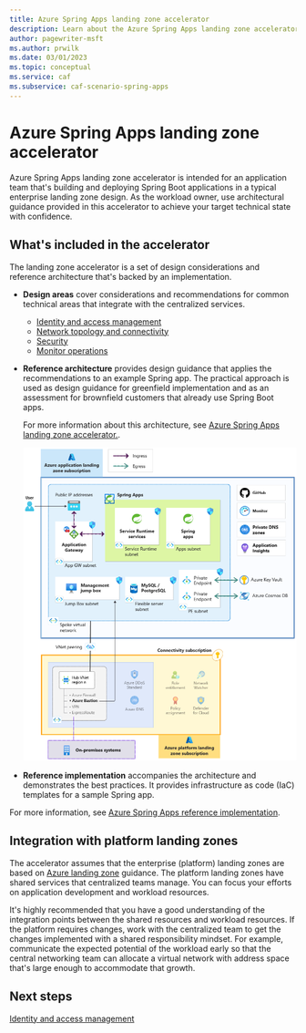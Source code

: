 ```yaml
---
title: Azure Spring Apps landing zone accelerator
description: Learn about the Azure Spring Apps landing zone accelerator set, which is an open source collection of Terraform templates.
author: pagewriter-msft
ms.author: prwilk
ms.date: 03/01/2023
ms.topic: conceptual
ms.service: caf
ms.subservice: caf-scenario-spring-apps
---
```


# Azure Spring Apps landing zone accelerator

Azure Spring Apps landing zone accelerator is intended for an application team that's building and deploying Spring Boot applications in a typical enterprise landing zone design. As the workload owner, use architectural guidance provided in this accelerator to achieve your target technical state with confidence.  

## What's included in the accelerator

The landing zone accelerator is a set of design considerations and reference architecture that's backed by an implementation.

- **Design areas** cover considerations and recommendations for common technical areas that integrate with the centralized services.

  - [Identity and access management](./identity-and-access-management.md)
  - [Network topology and connectivity](./network-topology-and-connectivity.md)
  - [Security](./security.md)
  - [Monitor operations](./management.md)

- **Reference architecture** provides design guidance that applies the recommendations to an example Spring app. The practical approach is used as design guidance for greenfield implementation and as an assessment for brownfield customers that already use Spring Boot apps.

    For more information about this architecture, see [Azure Spring Apps landing zone accelerator.](https://github.com/Azure/springapps-landing-zone-accelerator#azure-spring-apps-landing-zone-accelerator).

    [![Diagram that shows Azure App Service landing zone accelerator architecture.](./media/spring-apps-reference-architecture-landing-zone.png)](./media/spring-apps-reference-architecture-landing-zone.png#lightbox)

- **Reference implementation** accompanies the architecture and demonstrates the best practices. It provides infrastructure as code (IaC) templates for a sample Spring app.

For more information, see [Azure Spring Apps reference implementation](https://github.com/Azure/springapps-landing-zone-accelerator).

## Integration with platform landing zones

The accelerator assumes that the enterprise (platform) landing zones are based on [Azure landing zone](../../../ready/landing-zone/index.md) guidance. The platform landing zones have shared services that centralized teams manage. You can focus your efforts on application development and workload resources.

It's highly recommended that you have a good understanding of the integration points between the shared resources and workload resources. If the platform requires changes, work with the centralized team to get the changes implemented with a shared responsibility mindset. For example, communicate the expected potential of the workload early so that the central networking team can allocate a virtual network with address space that's large enough to accommodate that growth.

## Next steps

[Identity and access management](./identity-and-access-management.md)

